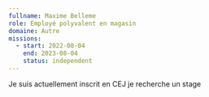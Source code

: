 ```yaml
---
fullname: Maxime Belleme
role: Employé polyvalent en magasin
domaine: Autre
missions:
  - start: 2022-08-04
    end: 2023-08-04
    status: independent
---
```

Je suis actuellement inscrit en CEJ je recherche un stage